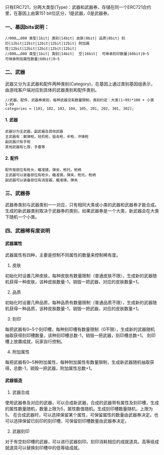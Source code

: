 只有ERC721，分两大类型(Type)：武器和武器券，存储在同一个ERC721合约里，在基因上由第151 bit位区分，1是武器，0是武器券。

### 一、基因bits说明：
```
//000……000 类型|1bit| 类别|14bit| 皮肤|8bit| 品质|8bit| 刻印|12bit|12bit|12bit|12bit|12bit| 附加属性|12bit|12bit|12bit|12bit|12bit|
//000……000 类型|1bit| 类别|14bit|  空|16bit|  可继承刻印数量|60bit|0~5             可继承附加属性数量|60bit|0~5
```

### 二、武器
武器又分为主武器和配件两种类别(Category)，在基因上通过类别基因组表示，由游戏客户端对应到具体的武器类别和配件类别。
```
//武器、配件、武器券类别，每种武器没有数量限制，类别约定：大类(1~99)*100 + 小类1~99
categories = [101, 102, 103, 104, 105, 201, 202, 301, 302];
```
#### 1. 武器
	武器分为主武器，副武器及其他武器
	主武器有：散弹枪，轻机枪，狙击枪，步枪，冲锋枪
	副武器只有手枪
	其他武器有匕首，手雷等

#### 2. 配件
	配件按部位有枪头，瞄准镜，弹夹，枪托，枪柄
	主武器可以装备部位有枪头，瞄准镜，弹夹，枪托，枪柄
	副武器可以装备部位有消音器，瞄准镜，弹夹
	
### 三、武器券
武器券类别与武器类别一一对应，只有相同大类或小类的武器和武器券才能合成。生成的新武器类别取决于武器券的类别，如果武器券是一个大类，新武器会在大类下随机一个小类。

### 四、武器稀有度说明

#### 武器属性
武器属性有四种，主要是控制不同属性的数量来控制稀有度。
1. 皮肤

初始化时设置几种皮肤，每种皮肤有数量限制（普通皮肤不限），生成新的武器随机获得一种皮肤，该种皮肤数量-1，销毁一把武器，对应的皮肤数量+1。

2. 品质

初始化时设置几种品质，每种品质有数量限制（普通品质不限），生成新的武器随机获得一种品质，该种皮肤数量-1，销毁一把武器，对应的皮肤数量+1。

3. 刻印

每把武器有0~5个刻印槽，每种刻印槽有数量限制（0不限），生成新的武器随机抽取获得刻印槽数量，该种刻印槽总数-1，销毁一把武器，刻印槽总数+1。
刻印槽上放置成就，玩家自行控制。

4. 附加属性

每把武器有0~5种附加属性，每种附加属性有数量限制，生成新武器随机抽取获得，总数-1，销毁一把武器，附加属性总数+1。


#### 武器锻造
1. 武器合成

使用武器券及对应的武器，可以合成新武器，合成的武器带有属性及刻印槽，生成的属性数量随机，数量上限为5，属性数值随机。生成刻印槽数量随机，上限为5。
在合成武器时，可以选择保留某个属性，可保留属性的数量由武器券决定。也可以选择保留已刻印的刻印槽，可保留刻印槽数量由武器券决定。

2. 武器刻印

对于有空刻印槽的武器，可以进行武器刻印。刻印消耗相应的成就道具。高等级成就道具可以替换刻印槽中的低等级成就。
		



